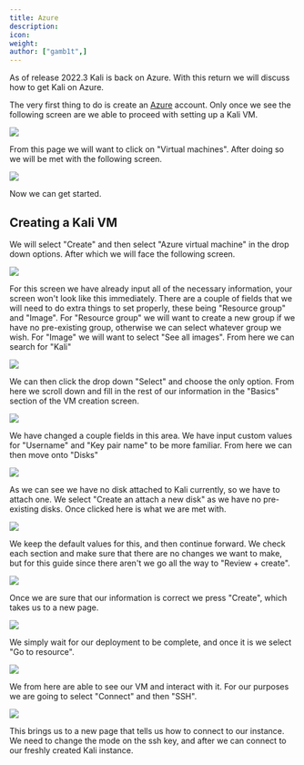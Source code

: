 ```yaml
---
title: Azure
description:
icon:
weight:
author: ["gamb1t",]
---
```


As of release 2022.3 Kali is back on Azure. With this return we will discuss how to get Kali on Azure.

The very first thing to do is create an [Azure](https://portal.azure.com/#home) account. Only once we see the following screen are we able to proceed with setting up a Kali VM.

![](azure-1.png)

From this page we will want to click on "Virtual machines". After doing so we will be met with the following screen.

![](azure-2.png)

Now we can get started.

## Creating a Kali VM

We will select "Create" and then select "Azure virtual machine" in the drop down options. After which we will face the following screen.

![](azure-3.png)

For this screen we have already input all of the necessary information, your screen won't look like this immediately. There are a couple of fields that we will need to do extra things to set properly, these being "Resource group" and "Image". For "Resource group" we will want to create a new group if we have no pre-existing group, otherwise we can select whatever group we wish. For "Image" we will want to select "See all images". From here we can search for "Kali"

![](azure-4.png)

We can then click the drop down "Select" and choose the only option. From here we scroll down and fill in the rest of our information in the "Basics" section of the VM creation screen.

![](azure-5.png)

We have changed a couple fields in this area. We have input custom values for "Username" and "Key pair name" to be more familiar. From here we can then move onto "Disks"

![](azure-6.png)

As we can see we have no disk attached to Kali currently, so we have to attach one. We select "Create an attach a new disk" as we have no pre-existing disks. Once clicked here is what we are met with.

![](azure-7.png)

We keep the default values for this, and then continue forward. We check each section and make sure that there are no changes we want to make, but for this guide since there aren't we go all the way to "Review + create".

![](azure-8.png)

Once we are sure that our information is correct we press "Create", which takes us to a new page.

![](azure-9.png)

We simply wait for our deployment to be complete, and once it is we select "Go to resource".

![](azure-10.png)

We from here are able to see our VM and interact with it. For our purposes we are going to select "Connect" and then "SSH".

![](azure-11.png)

This brings us to a new page that tells us how to connect to our instance. We need to change the mode on the ssh key, and after we can connect to our freshly created Kali instance.
